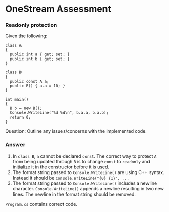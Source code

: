 # OneStream Assessment
### Readonly protection

Given the following:

```
class A
{
  public int a { get; set; }
  public int b { get; set; }
}

class B
{
  public const A a;
  public B() { a.a = 10; }
}

int main()
{
  B b = new B();
  Console.WriteLine("%d %d\n", b.a.a, b.a.b);
  return 0;
}
```
Question: Outline any issues/concerns with the implemented code.

### Answer
1. In ```class B```, ```a``` cannot be declared ```const```. The correct way to protect ```A``` from being updated through ```B``` is to change ```const``` to ```readonly``` and initialize it in the constructor before it is used.
2. The format string passed to ```Console.WriteLine()``` are using C++ syntax. Instead it should be ```Console.WriteLine("{0} {1}", ...```
3. The format string passed to ```Console.WriteLine()``` includes a newline character. ```Console.WriteLine()``` appends a newline resulting in two new lines. The newline in the format string should be removed.

```Program.cs``` contains correct code.
